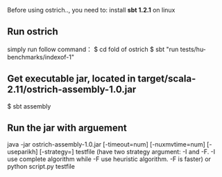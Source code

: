 Before using ostrich.., you need to:
install **sbt 1.2.1** on linux

Run ostrich
-------------------------
simply run follow command：
$ cd fold of ostrich
$ sbt "run tests/hu-benchmarks/indexof-1"


Get executable jar, located in target/scala-2.11/ostrich-assembly-1.0.jar
-------------------------------------------------------------------------
$ sbt assembly

Run the jar with arguement
--------------------------
java -jar  ostrich-assembly-1.0.jar [-timeout=num] [-nuxmvtime=num] [-useparikh] [-strategy=] testfile
(have two strategy argument: -I and -F. -I use complete algorithm while -F use heuristic algorithm. -F is faster)
or 
python script.py testfile
